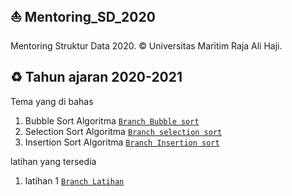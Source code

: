 ## ⛵ Mentoring_SD_2020
Mentoring Struktur Data 2020. © Universitas Maritim Raja Ali Haji.

## ♻ Tahun ajaran 2020-2021
Tema yang di bahas
1. Bubble Sort Algoritma <a href="https://github.com/Dendi6/Mentoring_SD_2020/tree/bubble-sort">```Branch Bubble sort```</a>
2. Selection Sort Algoritma <a href="https://github.com/Dendi6/Mentoring_SD_2020/tree/selection-sort">```Branch selection sort```</a>
3. Insertion Sort Algoritma <a href="https://github.com/Dendi6/Mentoring_SD_2020/blob/insertion-sort">```Branch Insertion sort```</a>

latihan yang tersedia
1. latihan 1 <a href="https://github.com/Dendi6/Mentoring_SD_2020/tree/latihan">```Branch Latihan```</a>

